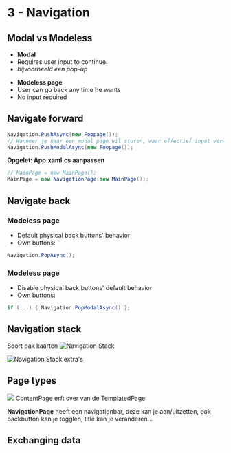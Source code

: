 # 3 - Navigation
## Modal vs Modeless
- **Modal**
- Requires user input to continue.
- *bijvoorbeeld een pop-up*

+ **Modeless page**
+ User can go back any time he wants
+ No input required

## Navigate forward
```csharp
Navigation.PushAsync(new Foopage());
// Wanneer je naar een modal page wil sturen, waar effectief input verwacht wordt
Navigation.PushModalAsync(new Foopage());
```

**Opgelet: App.xaml.cs aanpassen**
```csharp
// MainPage = new MainPage();
MainPage = new NavigationPage(new MainPage());
```

## Navigate back
### Modeless page
- Default physical back buttons' behavior
- Own buttons:
```csharp
Navigation.PopAsync();
```

### Modeless page
- Disable physical back buttons' default behavior
- Own buttons:
```csharp
if (...) { Navigation.PopModalAsync() };
```

## Navigation stack
Soort pak kaarten
![Navigation Stack](https://i.imgur.com/yZfogLF.png)

![Navigation Stack extra's](https://i.imgur.com/7Quir4l.png)

## Page types
![](https://i.imgur.com/5lEE1Bl.png)
ContentPage erft over van de TemplatedPage

**NavigationPage** heeft een navigationbar, deze kan je aan/uitzetten, ook backbutton kan je togglen, title kan je veranderen...



## Exchanging data



<!--stackedit_data:
eyJoaXN0b3J5IjpbLTkwOTI0Nzg2MSwtMTAxOTM3MTk3NCwtOD
MyNjgwOTY4XX0=
-->
